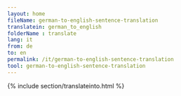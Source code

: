 ```yaml
---
layout: home
fileName: german-to-english-sentence-translation
translatein: german_to_english
folderName : translate
lang: it
from: de
to: en
permalink: /it/german-to-english-sentence-translation
tool: german-to-english-sentence-translation
---
```

{% include section/translateinto.html %}